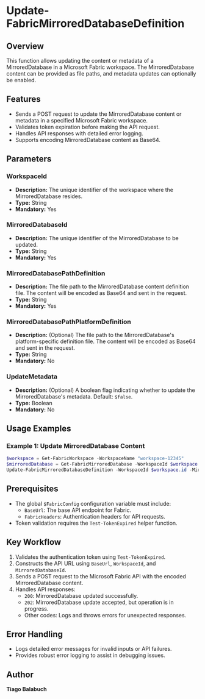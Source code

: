 # Update-FabricMirroredDatabaseDefinition

## Overview

This function allows updating the content or metadata of a MirroredDatabase in a Microsoft Fabric workspace. The MirroredDatabase content can be provided as file paths, and metadata updates can optionally be enabled.

## Features

- Sends a POST request to update the MirroredDatabase content or metadata in a specified Microsoft Fabric workspace.
- Validates token expiration before making the API request.
- Handles API responses with detailed error logging.
- Supports encoding MirroredDatabase content as Base64.

## Parameters

### WorkspaceId

- **Description:** The unique identifier of the workspace where the MirroredDatabase resides.
- **Type:** String
- **Mandatory:** Yes

### MirroredDatabaseId

- **Description:** The unique identifier of the MirroredDatabase to be updated.
- **Type:** String
- **Mandatory:** Yes

### MirroredDatabasePathDefinition

- **Description:** The file path to the MirroredDatabase content definition file. The content will be encoded as Base64 and sent in the request.
- **Type:** String
- **Mandatory:** Yes

### MirroredDatabasePathPlatformDefinition

- **Description:** (Optional) The file path to the MirroredDatabase's platform-specific definition file. The content will be encoded as Base64 and sent in the request.
- **Type:** String
- **Mandatory:** No

### UpdateMetadata

- **Description:** (Optional) A boolean flag indicating whether to update the MirroredDatabase's metadata. Default: `$false`.
- **Type:** Boolean
- **Mandatory:** No

## Usage Examples

### Example 1: Update MirroredDatabase Content

```powershell
$workspace = Get-FabricWorkspace -WorkspaceName "workspace-12345"
$mirroredDatabase = Get-FabricMirroredDatabase -WorkspaceId $workspace.id -MirroredDatabaseName "WideWorldImportersDW"
Update-FabricMirroredDatabaseDefinition -WorkspaceId $workspace.id -MirroredDatabaseId $mirroredDatabase.id -MirroredDatabasePathDefinition "C:\temp\API\MirroredDatabases\MirroredDatabaseDefinition.json"

```

## Prerequisites

- The global `$FabricConfig` configuration variable must include:
  - `BaseUrl`: The base API endpoint for Fabric.
  - `FabricHeaders`: Authentication headers for API requests.
- Token validation requires the `Test-TokenExpired` helper function.

## Key Workflow

1. Validates the authentication token using `Test-TokenExpired`.
2. Constructs the API URL using `BaseUrl`, `WorkspaceId`, and `MirroredDatabaseId`.
3. Sends a POST request to the Microsoft Fabric API with the encoded MirroredDatabase content.
4. Handles API responses:
   - `200`: MirroredDatabase updated successfully.
   - `202`: MirroredDatabase update accepted, but operation is in progress.
   - Other codes: Logs and throws errors for unexpected responses.

## Error Handling

- Logs detailed error messages for invalid inputs or API failures.
- Provides robust error logging to assist in debugging issues.

## Author

**Tiago Balabuch**